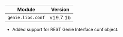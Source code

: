 | Module                  | Version       |
| ------------------------|:-------------:|
| ``genie.libs.conf``     |     v19.7.1b  |

* Added support for REST Genie Interface conf object.